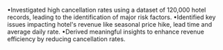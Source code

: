 •Investigated high cancellation rates using a dataset of 120,000 hotel records, leading to the identification of major risk factors.
•Identified key issues impacting hotel's revenue like seasonal price hike, lead time and average daily rate.
•Derived meaningful insights to enhance revenue efficiency by reducing cancellation rates.
